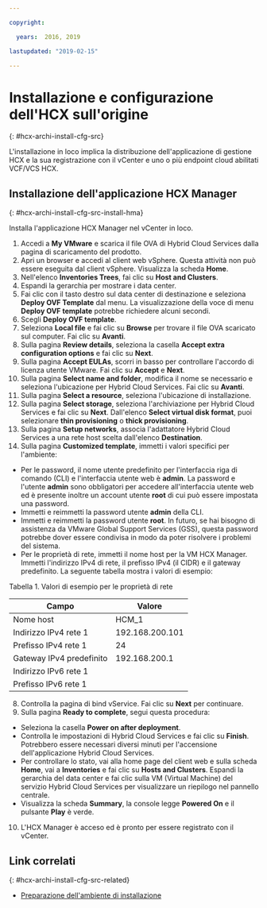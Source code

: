```yaml
---

copyright:

  years:  2016, 2019

lastupdated: "2019-02-15"

---
```

# Installazione e configurazione dell'HCX sull'origine
{: #hcx-archi-install-cfg-src}

L'installazione in loco implica la distribuzione dell'applicazione di gestione HCX e la sua registrazione con il vCenter e uno o più endpoint cloud abilitati VCF/VCS HCX.

## Installazione dell'applicazione HCX Manager
{: #hcx-archi-install-cfg-src-install-hma}

Installa l'applicazione HCX Manager nel vCenter in loco.

1. Accedi a **My VMware** e scarica il file OVA di Hybrid Cloud Services dalla pagina di scaricamento del prodotto.
2. Apri un browser e accedi al client web vSphere. Questa attività non può essere eseguita dal client vSphere. Visualizza la scheda **Home**.
3. Nell'elenco **Inventories Trees**, fai clic su **Host and Clusters**.
4. Espandi la gerarchia per mostrare i data center.
5. Fai clic con il tasto destro sul data center di destinazione e seleziona **Deploy OVF Template** dal menu. La visualizzazione della voce di menu **Deploy OVF template** potrebbe richiedere alcuni secondi.
6. Scegli **Deploy OVF template**.
  1. Seleziona **Local file** e fai clic su **Browse** per trovare il file OVA scaricato sul computer. Fai clic su **Avanti**.
  2. Sulla pagina **Review details**, seleziona la casella **Accept extra configuration options** e fai clic su **Next**.
  3. Sulla pagina **Accept EULAs**, scorri in basso per controllare l'accordo di licenza utente VMware. Fai clic su **Accept** e **Next**.
  4. Sulla pagina **Select name and folder**, modifica il nome se necessario e seleziona l'ubicazione per Hybrid Cloud Services. Fai clic su **Avanti**.
  5. Sulla pagina **Select a resource**, seleziona l'ubicazione di installazione.
  6. Sulla pagina **Select storage**, seleziona l'archiviazione per Hybrid Cloud Services e fai clic su **Next**. Dall'elenco **Select virtual disk format**, puoi selezionare **thin provisioning** o **thick provisioning**.
  7. Sulla pagina **Setup networks**, associa l'adattatore Hybrid Cloud Services a una rete host scelta dall'elenco **Destination**.
7. Sulla pagina **Customized template**, immetti i valori specifici per l'ambiente:
  * Per le password, il nome utente predefinito per l'interfaccia riga di comando (CLI) e l'interfaccia utente web è **admin**. La password e l'utente **admin** sono obbligatori per accedere all'interfaccia utente web ed è presente inoltre un account utente **root** di cui può essere impostata una password.
  * Immetti e reimmetti la password utente **admin** della CLI.
  * Immetti e reimmetti la password utente **root**. In futuro, se hai bisogno di assistenza da VMware Global Support Services (GSS), questa password potrebbe dover essere condivisa in modo da poter risolvere i problemi del sistema.
  * Per le proprietà di rete, immetti il nome host per la VM HCX Manager. Immetti l'indirizzo IPv4 di rete, il prefisso IPv4 (il CIDR) e il gateway predefinito. La seguente tabella mostra i valori di esempio:

Tabella 1. Valori di esempio per le proprietà di rete

| Campo                    | Valore           |
|--------------------------|-----------------|
| Nome host                 | HCM_1           |
| Indirizzo IPv4 rete 1   | 192.168.200.101 |
| Prefisso IPv4 rete 1    | 24              |
| Gateway IPv4 predefinito     | 192.168.200.1   |
| Indirizzo IPv6 rete 1   |                 |
| Prefisso IPv6 rete 1    |                 |

8. Controlla la pagina di bind vService. Fai clic su **Next** per continuare.
9. Sulla pagina **Ready to complete**, segui questa procedura:
  * Seleziona la casella **Power on after deployment**.
  * Controlla le impostazioni di Hybrid Cloud Services e fai clic su **Finish**. Potrebbero essere necessari diversi minuti per l'accensione dell'applicazione Hybrid Cloud Services.
  * Per controllare lo stato, vai alla home page del client web e sulla scheda **Home**, vai a **Inventories** e fai clic su **Hosts and Clusters**. Espandi la gerarchia del data center e fai clic sulla VM (Virtual Machine) del servizio Hybrid Cloud Services per visualizzare un riepilogo nel pannello centrale.
  * Visualizza la scheda **Summary**, la console legge **Powered On** e il pulsante **Play** è verde.
10. L'HCX Manager è acceso ed è pronto per essere registrato con il vCenter.

## Link correlati
{: #hcx-archi-install-cfg-src-related}

* [Preparazione dell'ambiente di installazione ](/docs/services/vmwaresolutions/archiref/hcx-archi?topic=vmware-solutions-hcx-archi-prep-install)

